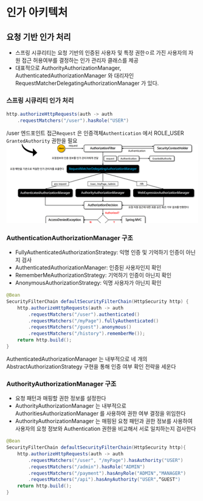 # 인가 아키텍처

## 요청 기반 인가 처리
- 스프링 시큐리티는 요청 기반의 인증된 사용자 및 특정 권한ㅇ르 가진 사용자의 자원 접근 허용여부를 결정하는 인가 관리자 클래스를 제공
- 대표적으로 AuthorityAuthorizationManager, AuthenticatedAuthorizationManager 와 대리자인    
RequestMatcherDelegatingAuthorizationManager 가 있다.

### 스프링 시큐리티 인가 처리
```java
http.authorizeHttpRequests(auth -> auth
    .requestMatchers("/user").hasRole("USER")
```
/user 엔드포인트 접근```Request``` 은 인증객체```Authentication``` 에서 ROLE_USER ```GrantedAuthority``` 권한을 필요
![img](/img/springSecurity.png)

### AuthenticationAuthorizationManager 구조
- FullyAuthenticatedAuthorizationStrategy: 익명 인증 및 기억하기 인증이 아닌지 검사
- AuthenticatedAuthorizationManager: 인증된 사용자인지 확인
- RememberMeAuthorizationStrategy: 기억하기 인증이 아닌지 확인
- AnonymousAuthorizationStrategy: 익명 사용자가 아닌지 확인   
```java
@Bean
SecurityFilterChain defaultSecurityFilterChain(HttpSecurity http) {
    http.authorizeHttpRequests(auth -> auth
        .requestMatchers("/user").authenticated()
        .requestMatchers("/myPage").fullyAuthenticated()
        .requestMatchers("/guest").anonymous()
        .requestMatchers("/history").rememberMe());
    return http.build();
}
```
AuthenticatedAuthorizationManager 는 내부적으로 네 개의 AbstractAuthorizationStrategy 구현을 통해 인증 여부 확인 전략을 세운다

### AuthorityAuthorizationManager 구조
- 요청 패턴과 매핑할 권한 정보를 설정한다
- AuthorityAuthorizationManager 는 내부적으로 AuthoritiesAuthorizationManager 를 사용하여 권한 여부 결정을 위임한다
- AuthorityAuthorizationManager 는 매핑된 요청 패턴과 권한 정보를 사용하여   
  사용자의 요청 정보와 Authentication 권한을 비교해서 서로 일치하는지 검사한다
```java
@Bean
SecurityFilterChain defaultSecurityFilterChain(HttpSecurity http){
    http.authorizeHttpRequests(auth -> auth
        .requestMatchers("/user", "/myPage").hasAuthority("USER")
        .requestMatchers("/admin").hasRole("ADMIN")
        .requestMatchers("/payment").hasAnyRole("ADMIN","MANAGER")
        .requestMatchers("/api").hasAnyAuthority("USER",“GUEST")
    return http.build();
}
```